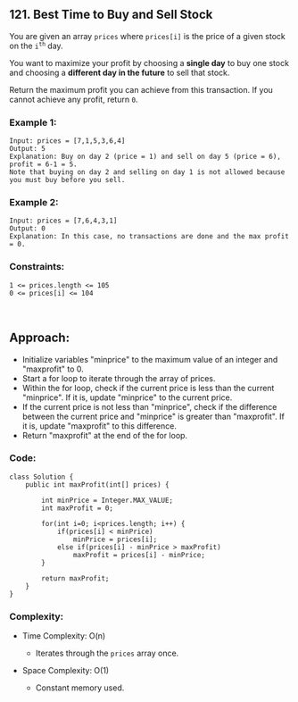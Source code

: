 ## 121. Best Time to Buy and Sell Stock   

You are given an array ```prices``` where ```prices[i]``` is the price of a given stock on the <code>i<sup>th</sup></code> day.  

You want to maximize your profit by choosing a **single day** to buy one stock and choosing a **different day in the future** to sell that stock.  

Return the maximum profit you can achieve from this transaction. If you cannot achieve any profit, return ```0```.   


### Example 1:  
```
Input: prices = [7,1,5,3,6,4]
Output: 5
Explanation: Buy on day 2 (price = 1) and sell on day 5 (price = 6), profit = 6-1 = 5.
Note that buying on day 2 and selling on day 1 is not allowed because you must buy before you sell.
```   

### Example 2:  
```
Input: prices = [7,6,4,3,1]
Output: 0
Explanation: In this case, no transactions are done and the max profit = 0.
```  

### Constraints:  
```
1 <= prices.length <= 105
0 <= prices[i] <= 104
```  

<br>  

## Approach:   

* Initialize variables "minprice" to the maximum value of an integer and "maxprofit" to 0.
* Start a for loop to iterate through the array of prices.
* Within the for loop, check if the current price is less than the current "minprice". If it is, update "minprice" to the current price.
* If the current price is not less than "minprice", check if the difference between the current price and "minprice" is greater than "maxprofit". If it is, update "maxprofit" to this difference.
* Return "maxprofit" at the end of the for loop.  
  
### Code:  
```
class Solution {
    public int maxProfit(int[] prices) {
        
        int minPrice = Integer.MAX_VALUE;
        int maxProfit = 0;

        for(int i=0; i<prices.length; i++) {
            if(prices[i] < minPrice)
                minPrice = prices[i];
            else if(prices[i] - minPrice > maxProfit)
                maxProfit = prices[i] - minPrice;
        }

        return maxProfit;
    }
}
```   

### Complexity:  

* Time Complexity: O(n)  
    * Iterates through the ```prices``` array once.  

* Space Complexity: O(1)  
    * Constant memory used.  
